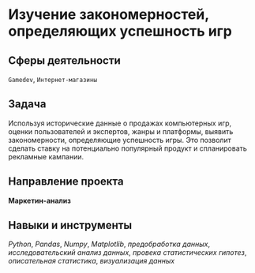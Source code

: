 # Изучение закономерностей, определяющих успешность игр
## Сферы деятельности
`Gamedev`, `Интернет-магазины`

## Задача
Используя исторические данные о продажах компьютерных игр, оценки пользователей и экспертов, жанры и платформы, выявить закономерности, определяющие успешность игры. Это позволит сделать ставку на потенциально популярный продукт и спланировать рекламные кампании.

## Направление проекта
**Маркетин-анализ**

## Навыки и инструменты
*Python*, *Pandas*, *Numpy*, *Matplotlib*, *предобработка данных*, *исследовательский анализ данных*, *провека статистических гипотез*, *описательная статистика*, *визуализация данных*